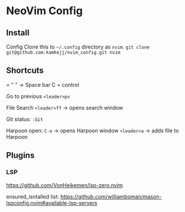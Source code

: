 # NeoVim Config

## Install
Config
Clone this to `~/.config` directory as `nvim`.
`git clone git@github.com:kamkejj/nvim_config.git nvim`

## Shortcuts
<leader> = " " -> Space bar
C = control

Go to previous
`<leader>pv`

File Search
`<leader>ff` -> opens search window

Git 
status: `:Git`

Harpoon 
open: `C-e` -> opens Harpoon window
`<leader>a` -> adds file to Harpoon

## Plugins

### LSP
https://github.com/VonHeikemen/lsp-zero.nvim

ensured_isntalled list: https://github.com/williamboman/mason-lspconfig.nvim#available-lsp-servers
